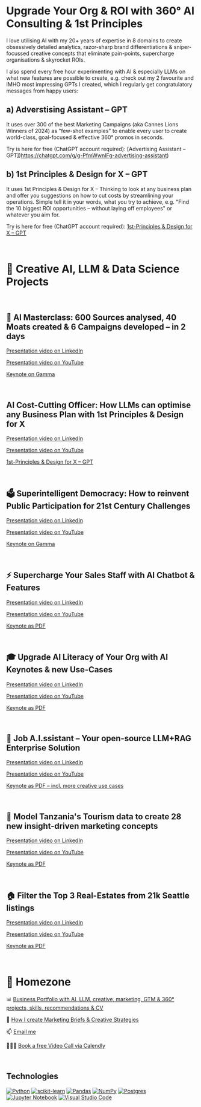 <br>

# Upgrade Your Org & ROI with 360° AI Consulting & 1st Principles

I love utilising AI with my 20+ years of expertise in 8 domains to create obsessively detailed analytics, razor-sharp brand differentiations & sniper-focussed creative concepts that eliminate pain-points, supercharge organisations & skyrocket ROIs.

I also spend every free hour experimenting with AI & especially LLMs on what new features are possible to create, e.g. check out my 2 favourite and IMHO most impressing GPTs I created, which I regularly get congratulatory messages from happy users:

## a) Adverstising Assistant – GPT

It uses over 300 of the best Marketing Campaigns (aka Cannes Lions Winners of 2024) as "few-shot examples" to enable every user to create world-class, goal-focused & effective 360° promos in seconds.


Try is here for free (ChatGPT account required): [Advertising Assistant – GPT])https://chatgpt.com/g/g-PfmWwnlFg-advertising-assistant)

## b) 1st Principles & Design for X – GPT

It uses 1st Principles & Design for X – Thinking to look at any business plan and offer you suggestions on how to cut costs by streamlining your operations. Simple tell it in your words, what you try to achieve, e.g. "Find the 10 biggest ROI opportunities – without laying off employees" or whatever you aim for.

Try is here for free (ChatGPT account required): [1st-Principles & Design for X – GPT](https://chatgpt.com/g/g-67357840ea288190a035d2b559560e16-1st-principles-design-for-x-gpt)

<br>

# 🔬 Creative AI, LLM & Data Science Projects

<br>

## 🚀 AI Masterclass: 600 Sources analysed, 40 Moats created & 6 Campaigns developed – in 2 days

[Presentation video on LinkedIn](https://www.linkedin.com/posts/eliaskouloures_deutschetelekom-telekom-consulting-activity-7287401075983183874-xMaE)

[Presentation video on YouTube](https://youtu.be/eb0mPzH4l-s)

[Keynote on Gamma](https://gamma.app/docs/Telekom-MMS-cyzeu6uz23i4s4p?mode=doc)

<br>

## AI Cost-Cutting Officer: How LLMs can optimise any Business Plan with 1st Principles & Design for X

[Presentation video on LinkedIn](https://www.linkedin.com/posts/eliaskouloures_feeling-the-pressure-to-cut-costs-but-activity-7264540459153195008-LbPQ)

[Presentation video on YouTube](https://youtu.be/p886ct3Glek)

[1st-Principles & Design for X – GPT](https://chatgpt.com/g/g-67357840ea288190a035d2b559560e16-1st-principles-design-for-x-gpt)

<br>

## 🗳️ Superintelligent Democracy: How to reinvent Public Participation for 21st Century Challenges

[Presentation video on LinkedIn](https://www.linkedin.com/posts/eliaskouloures_innovation-ai-governance-activity-7260638207891922944-6Rjb)

[Presentation video on YouTube](https://youtu.be/Tiqm_VhpGF8?si=LVAqRKvbihG1C_qK)

[Keynote on Gamma](https://gamma.app/docs/Superintelligent-Democracy--4s1wqf73zaj05ti)

<br>

## ⚡️ Supercharge Your Sales Staff with AI Chatbot & Features

[Presentation video on LinkedIn](https://www.linkedin.com/posts/eliaskouloures_how-to-update-tens-of-thousands-of-b2c-salespeople-activity-7218924894544138240-kN9B)

[Presentation video on YouTube](https://youtu.be/CnsJXhhgHis)

[Keynote as PDF](https://www.eliaskouloures.com/_files/ugd/3be268_273c149fbc1d4f57b93e36d6fd04c887.pdf?index=true)

<br>

## 🎓 Upgrade AI Literacy of Your Org with AI Keynotes & new Use-Cases

[Presentation video on LinkedIn](https://youtu.be/vywsZvZQAek?si=WVSVBaqHzL1wyTb4)

[Presentation video on YouTube](https://youtu.be/vywsZvZQAek)

[Keynote as PDF](https://www.eliaskouloures.com/_files/ugd/3be268_6fcde108cd644121a4e7b73d343c16ff.pdf)

<br>

## 🤖 Job A.I.ssistant – Your open-source LLM+RAG Enterprise Solution

[Presentation video on LinkedIn](https://www.linkedin.com/posts/eliaskouloures_my-final-data-science-capstone-project-for-activity-7135598278053703681-8SjK)

[Presentation video on YouTube](https://youtu.be/Y-4NksfDIVE)

[Keynote as PDF – incl. more creative use cases](https://www.eliaskouloures.com/_files/ugd/3be268_8b2ef102e2cc46698dec62be95359654.pdf)

<br>


## 🦁 Model Tanzania's Tourism data to create 28 new insight-driven marketing concepts

[Presentation video on LinkedIn](https://www.linkedin.com/posts/eliaskouloures_tanzania-tourism-datascience-activity-7120355344614047745-J1DT)

[Presentation video on YouTube](https://youtu.be/Qah8ZFPDC9E)

[Keynote as PDF](https://www.eliaskouloures.com/_files/ugd/3be268_52b762e1605647368ef79c8f85b5a532.pdf)

<br>

## 🏠 Filter the Top 3 Real-Estates from 21k Seattle listings

[Presentation video on LinkedIn](https://www.linkedin.com/posts/eliaskouloures_python-sql-matlib-activity-7112382812913025025-TaXI)

[Presentation video on YouTube](https://youtu.be/o0iqc66nscs)

[Keynote as PDF](https://www.eliaskouloures.com/_files/ugd/3be268_b0c73804090c46a2b89391fdb5736862.pdf)

<br>

# 🏡 Homezone

📊 [Business Portfolio with AI, LLM, creative, marketing, GTM & 360° projects, skills, recommendations & CV](https://www.EliasKouloures.com)

🧭 [How I create Marketing Briefs & Creative Strategies](https://docs.google.com/presentation/d/1CQN2d20Ke9BZk8dCDSjigA5Aj2QU43bygr1Sl1f2hCQ/edit#slide=id.p)

📫 [Email me](mailto:Elias.Kouloures@gmail.com)

🧑🏼‍💻 [Book a free Video Call via Calendly](https://calendly.com/elias-kouloures/video-call)

<br>

## Technologies
[![Python](https://img.shields.io/static/v1?label=&message=Python&color=3776AB&logo=Python&logoColor=FFFFFF)](https://www.python.org/)
[![scikit-learn](https://img.shields.io/badge/scikit--learn-%23F7931E.svg?style=flat&logo=scikit-learn&logoColor=white)](https://scikit-learn.org/)
[![Pandas](https://img.shields.io/badge/pandas-%23150458.svg?style=flat&logo=pandas&logoColor=white)](https://pandas.pydata.org/)
[![NumPy](https://img.shields.io/badge/numpy-%23013243.svg?style=flat&logo=numpy&logoColor=white)](https://numpy.org/)
[![Postgres](https://img.shields.io/badge/postgres-%23316192.svg?style=flat&logo=postgresql&logoColor=white)](https://www.postgresql.org/)
[![Jupyter Notebook](https://img.shields.io/badge/jupyter-%23FA0F00.svg?style=flat&logo=jupyter&logoColor=white)](https://jupyter.org/)
[![Visual Studio Code](https://img.shields.io/badge/Visual%20Studio%20Code-0078d7.svg?style=flat&logo=visual-studio-code&logoColor=white)](https://code.visualstudio.com/)
